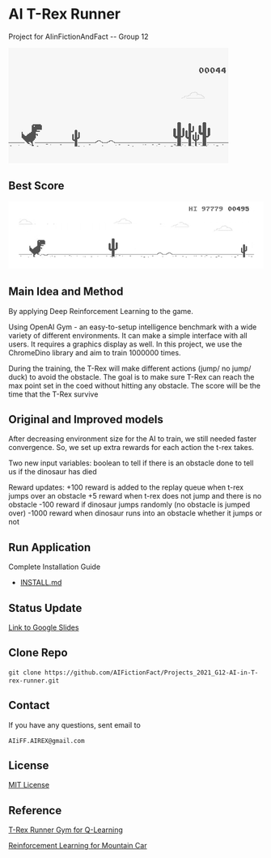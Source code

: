 # AI T-Rex Runner

Project for AIinFictionAndFact -- Group 12

![](.FILES/LOGO.png)

## Best Score

![](.FILES/BEST-SCORE.png)

## Main Idea and Method

By applying Deep Reinforcement Learning to the game.

Using OpenAI Gym - an easy-to-setup intelligence benchmark with a wide variety of different environments. It can make a simple interface with all users. It requires a graphics display as well. In this project, we use the ChromeDino library and aim to train 1000000 times. 

During the training, the T-Rex will make different actions (jump/ no jump/ duck) to avoid the obstacle. The goal is to make sure T-Rex can reach the max point set in the coed without hitting any obstacle. The score will be the time that the T-Rex survive

## Original and Improved models

After decreasing environment size for the AI to train, we still needed faster convergence. So, we set up extra rewards for each action the t-rex takes.

Two new input variables:
boolean to tell if there is an obstacle
done to tell us if the dinosaur has died

Reward updates:
+100 reward is added to the replay queue when t-rex jumps over an obstacle
+5 reward when t-rex does not jump and there is no obstacle
-100 reward if dinosaur jumps randomly (no obstacle is jumped over)
-1000 reward when dinosaur runs into an obstacle whether it jumps or not

## Run Application

Complete Installation Guide
- [INSTALL.md](INSTALL.md)

## Status Update

[Link to Google Slides](https://docs.google.com/presentation/d/1yOmbdMKvYfRc3cbZBhmAUroexrwRaavnGbD6f3xCVzE/edit?usp=sharing)

## Clone Repo

```shell
git clone https://github.com/AIFictionFact/Projects_2021_G12-AI-in-T-rex-runner.git
```

## Contact

If you have any questions, sent email to

```shell
AIiFF.AIREX@gmail.com
```

## License

[MIT License](LICENSE)

## Reference

[T-Rex Runner Gym for Q-Learning](https://github.com/elvisyjlin/gym-chrome-dino)

[Reinforcement Learning for Mountain Car](https://geektutu.com/post/tensorflow2-gym-dqn.html)

